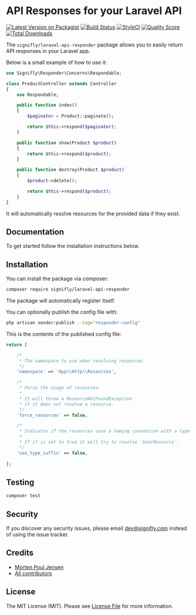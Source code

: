 # API Responses for your Laravel API

[![Latest Version on Packagist](https://img.shields.io/packagist/v/signifly/laravel-api-responder.svg?style=flat-square)](https://packagist.org/packages/signifly/laravel-api-responder)
[![Build Status](https://img.shields.io/travis/signifly/laravel-api-responder/master.svg?style=flat-square)](https://travis-ci.org/signifly/laravel-api-responder)
[![StyleCI](https://styleci.io/repos/188211079/shield?branch=master)](https://styleci.io/repos/188211079)
[![Quality Score](https://img.shields.io/scrutinizer/g/signifly/laravel-api-responder.svg?style=flat-square)](https://scrutinizer-ci.com/g/signifly/laravel-api-responder)
[![Total Downloads](https://img.shields.io/packagist/dt/signifly/laravel-api-responder.svg?style=flat-square)](https://packagist.org/packages/signifly/laravel-api-responder)

The `signifly/laravel-api-responder` package allows you to easily return API responses in your Laravel app.

Below is a small example of how to use it:

```php
use Signifly\Responder\Concerns\Respondable;

class ProductController extends Controller
{
    use Respondable;

    public function index()
    {
        $paginator = Product::paginate();

        return $this->respond($paginator);
    }

    public function show(Product $product)
    {
        return $this->respond($product);
    }

    public function destroy(Product $product)
    {
        $product->delete();

        return $this->respond($product);
    }
}
```

It will automatically resolve resources for the provided data if they exist.


## Documentation

To get started follow the installation instructions below.

## Installation

You can install the package via composer:

```bash
composer require signifly/laravel-api-responder
```

The package will automatically register itself.

You can optionally publish the config file with:
```bash
php artisan vendor:publish --tag="responder-config"
```

This is the contents of the published config file:

```php
return [

    /*
     * The namespace to use when resolving resources.
     */
    'namespace' => 'App\\Http\\Resources',

    /*
     * Force the usage of resources.
     * 
     * It will throw a ResourceNotFoundException 
     * if it does not resolve a resource.
     */
    'force_resources' => false,

    /*
     * Indicates if the resources uses a naming convention with a type suffix.
     * 
     * If it is set to true it will try to resolve `UserResource`.
     */
    'use_type_suffix' => false,
    
];
```

## Testing
```bash
composer test
```

## Security

If you discover any security issues, please email dev@signifly.com instead of using the issue tracker.

## Credits

- [Morten Poul Jensen](https://github.com/pactode)
- [All contributors](../../contributors)

## License

The MIT License (MIT). Please see [License File](LICENSE.md) for more information.
